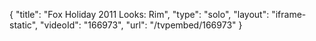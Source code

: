{
    "title": "Fox Holiday 2011 Looks: Rim",
    "type": "solo",
    "layout": "iframe-static",
    "videoId": "166973",
    "url": "\/tvpembed\/166973"
}